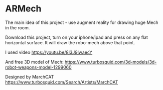 # ARMech

The main idea of this project - use augment reality for drawing huge Mech in the room. 

Download this project, turn on your iphone/ipad and press on any flat horizontal surface. It will draw the robo-mech above that point. 

I used video 
https://youtu.be/8l3J9lwaecY

And free 3D model of Mech:
https://www.turbosquid.com/3d-models/3d-robot-weapons-model-1299060

Designed by MarchCAT
https://www.turbosquid.com/Search/Artists/MarchCAT
